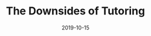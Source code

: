 ---
layout: post
date: 2019-10-15
title: The Downsides of Tutoring
description: It's not all fun and games.
category: [Thoughts]
---